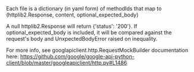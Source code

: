 Each file is a dictionary (in yaml form) of methodIds that map to (httplib2.Response, content, optional_expected_body)

A null httplib2.Response will return {'status': '200'}. If optional_expected_body is
included, it will be compared against the request's body and UnxpectedBodyError raised
on inequality.

 For more info, see googlapiclient.http.RequestMockBuilder documentation
here:
    https://github.com/google/google-api-python-client/blob/master/googleapiclient/http.py#L1486

